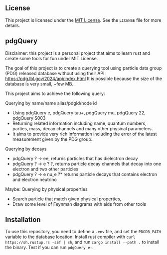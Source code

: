 ## License

This project is licensed under the [MIT License](LICENSE). See the `LICENSE` file for more details.


## pdgQuery
Disclaimer: this project is a personal project that aims to learn rust and create some tools for fun under MIT License.

The goal of this project is to create a querying tool using particle data group (PDG) released database without using their API: https://pdg.lbl.gov/2024/api/index.html
It is possible because the size of the database is very small, ~few MB.

This project aims to achieve the following query:

Querying by name/name alias/pdgid/node id
- Using pdgQuery e, pdgQuery tau+, pdgQuery mu, pdgQuery 22, pdgQuery S003
- Returning related information including name, quantum numbers, parties, mass, decay channels and many other physical parameters.
- It aims to provide very rich information including the error of the latest measurement given by the PDG group.

Querying by decays
- pdgQuery ? -> ee, returns particles that has dielectron decay
- pdgQuery ? -> e ? ?, returns particle decay channels that decay into one electron and two other particles
- pdgQuery ? -> e nu_e ?* returns particle decays that contains electron and electron neutrino

Maybe: Querying by physical properties
- Search particle that match given physical properties, 
- Draw some level of Feynman diagrams with aids from other tools

## Installation
To use this repository, you need to define a `.env` file, and set the `PDGDB_PATH` variable to the database location.
Install rust compiler with `curl https://sh.rustup.rs -sSf | sh`, and run `cargo install --path .` to install the binary. Test if you can run `pdgQuery e-`.